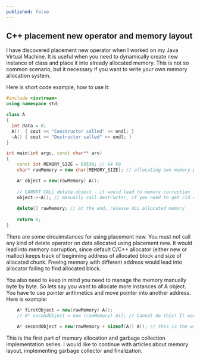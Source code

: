```yaml
---
published: false
---
```

## C++ placement new operator and memory layout
I have discovered placement new operator when I worked on my Java Virtual Machine. It is useful when you need to dynamically create new instance of class and place it into already allocated memory. This is not so common scenario, but it necessary if you want to write your own memory allocation system.

Here is short code example, how to use it:


```c++
#include <iostream>
using namespace std;

class A
{
  int data = 0;
  A()  { cout << "Constructor called" << endl; }
  ~A() { cout << "Destructor called" << endl; }
}

int main(int argc, const char** arv) 
{
	const int MEMORY_SIZE = 65536; // 64 kB
	char* rawMemory = new char[MEMORY_SIZE]; // allocating own memory pool

	A* object = new(rawMemory) A();
    
    // CANNOT CALL delete object - it would lead to memory corruption
	object->~A(); // manually call destructor, if you need to get rid of object
    
    delete[] rawMemory; // at the end, release ALL allocated memory
    
	return 0;
}
```

There are some circuimstances for using placement new. You must not call any kind of delete operator on data allocated using placement new. It would lead into memory corruption, since default C/C++ allocator (either new or malloc) keeps track of beginning address of allocated block and size of allocated chunk. Freeing memory with different address would lead into allocator failing to find allocated block.

You also need to keep in mind you need to manage the memory manually byte by byte. So lets say you want to allocate more instances of A object. You have to use pointer arithmetics and move pointer into another address. Here is example:


```c++
	A* firstObject = new(rawMemory) A();
    // A* secondObject = new (rawMemory) A(); // Cannot do this! It would overwrite the first object
    
    A* secondObject = new(rawMemory + sizeof(A)) A(); // this is the way to go
```

This is the first part of memory allocation and garbage collection implementation series. I would like to continue with articles about memory layout, implementing garbage collector and finalization. 
